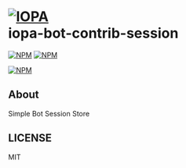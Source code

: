 # [![IOPA](https://iopa.io/iopa.png)](https://iopa.io)<br>iopa-bot-contrib-session

[![NPM](https://img.shields.io/badge/iopa-certified-99cc33.svg?style=flat-square)](https://iopa.io/)
[![NPM](https://img.shields.io/badge/iopa-bot-framework-F67482.svg?style=flat-square)](https://iopa.io/)

[![NPM](https://nodei.co/npm/iopa-bot-contrib-messages.png?downloads=true)](https://nodei.co/npm/iopa-bot-contrib-session/)

## About

Simple Bot Session Store

## LICENSE

MIT

